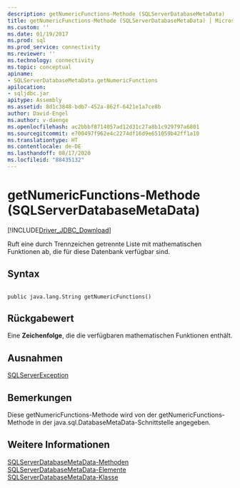 ```yaml
---
description: getNumericFunctions-Methode (SQLServerDatabaseMetaData)
title: getNumericFunctions-Methode (SQLServerDatabaseMetaData) | Microsoft-Dokumentation
ms.custom: ''
ms.date: 01/19/2017
ms.prod: sql
ms.prod_service: connectivity
ms.reviewer: ''
ms.technology: connectivity
ms.topic: conceptual
apiname:
- SQLServerDatabaseMetaData.getNumericFunctions
apilocation:
- sqljdbc.jar
apitype: Assembly
ms.assetid: 8d1c3848-bdb7-452a-862f-6421e1a7ce8b
author: David-Engel
ms.author: v-daenge
ms.openlocfilehash: ac2bbbf8714057ad12d31c27a8b1c929797a6801
ms.sourcegitcommit: e700497f962e4c2274df16d9e651059b42ff1a10
ms.translationtype: HT
ms.contentlocale: de-DE
ms.lasthandoff: 08/17/2020
ms.locfileid: "88435132"
---
```

# <a name="getnumericfunctions-method-sqlserverdatabasemetadata"></a>getNumericFunctions-Methode (SQLServerDatabaseMetaData)
[!INCLUDE[Driver_JDBC_Download](../../../includes/driver_jdbc_download.md)]

  Ruft eine durch Trennzeichen getrennte Liste mit mathematischen Funktionen ab, die für diese Datenbank verfügbar sind.  
  
## <a name="syntax"></a>Syntax  
  
```  
  
public java.lang.String getNumericFunctions()  
```  
  
## <a name="return-value"></a>Rückgabewert  
 Eine **Zeichenfolge**, die die verfügbaren mathematischen Funktionen enthält.  
  
## <a name="exceptions"></a>Ausnahmen  
 [SQLServerException](../../../connect/jdbc/reference/sqlserverexception-class.md)  
  
## <a name="remarks"></a>Bemerkungen  
 Diese getNumericFunctions-Methode wird von der getNumericFunctions-Methode in der java.sql.DatabaseMetaData-Schnittstelle angegeben.  
  
## <a name="see-also"></a>Weitere Informationen  
 [SQLServerDatabaseMetaData-Methoden](../../../connect/jdbc/reference/sqlserverdatabasemetadata-methods.md)   
 [SQLServerDatabaseMetaData-Elemente](../../../connect/jdbc/reference/sqlserverdatabasemetadata-members.md)   
 [SQLServerDatabaseMetaData-Klasse](../../../connect/jdbc/reference/sqlserverdatabasemetadata-class.md)  
  
  
